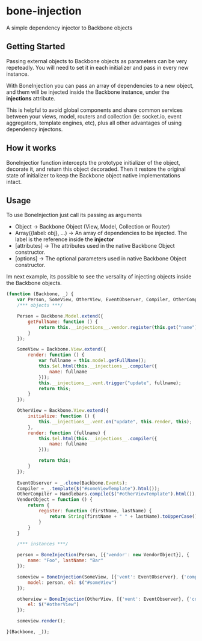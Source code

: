 bone-injection
==============

A simple dependency injector to Backbone objects

## Getting Started
Passing external objects to Backbone objects as parameters can be very repeteadly. You will need to set it in each initializer and pass in every new instance.

With BoneInjection you can pass an array of dependencies to a new object, and them will be injected inside the Backbone instance, under the __injections__ attribute.

This is helpful to avoid global components and share common services between your views, model, routers and collection (ie: socket.io, event aggregators, template engines, etc), plus all other advantages of using dependency injectons.

## How it works
BoneInjectior function intercepts the prototype initializer of the object, decorate it, and return this object decoraded. Then it restore the original state of initializer to keep the Backbone object native implementations intact.

## Usage

To use BoneInjection just call its passing as arguments
- Object -> Backbone Object (View, Model, Collection or Router)
- Array({label: obj}, ...)  -> An array of dependencies to be injected. The label is the reference inside the __injector__
- [attributes] -> The attributes used in the native Backbone Object constructor.
- [options] -> The optional parameters used in native Backbone Object constructor.

Im next example, its possible to see the versality of injecting objects inside the Backbone objects. 

```javascript
(function (Backbone, _) {
    var Person, SomeView, OtherView, EventObserver, Compiler, OtherCompiler, VendorObject, person, someview, otherview;
    /*** objects ***/

    Person = Backbone.Model.extend({
        getFullName: function () {
            return this.__injections__.vendor.register(this.get("name"), this.get("lastName"));
        }
    });

    SomeView = Backbone.View.extend({
        render: function () {
            var fullname = this.model.getFullName();
            this.$el.html(this.__injections__.compiler({
                name: fullname
            }));
            this.__injections__.vent.trigger("update", fullname);
            return this;
        }
    });

    OtherView = Backbone.View.extend({
        initialize: function () {
            this.__injections__.vent.on("update", this.render, this);
        },
        render: function (fullname) {
            this.$el.html(this.__injections__.compiler({
                name: fullname
            }));

            return this;
        }
    });
    
    EventObserver = _.clone(Backbone.Events);
    Compiler = _.template($("#someViewTemplate").html());
    OtherCompiler = Handlebars.compile($("#otherViewTemplate").html());
    VendorObject = function () {
        return {
            register: function (firstName, lastName) {
                return String(firstName + " " + lastName).toUpperCase();
            }
        }
    }

    /*** instances ***/

    person = BoneInjection(Person, [{'vendor': new VendorObject}], {
        name: "Foo", lastName: "Bar"
    });

    someview = BoneInjection(SomeView, [{'vent': EventObserver}, {'compiler': Compiler}], {
        model: person, el: $("#someView") 
    });

    otherview = BoneInjection(OtherView, [{'vent': EventObserver}, {'compiler': OtherCompiler}], {
        el: $("#otherView")
    });

    someview.render();

}(Backbone, _));
